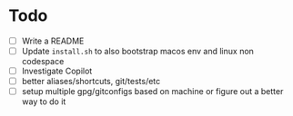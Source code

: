 # Todo

- [ ] Write a README
- [ ] Update `install.sh` to also bootstrap macos env and linux non codespace
- [ ] Investigate Copilot
- [ ] better aliases/shortcuts, git/tests/etc
- [ ] setup multiple gpg/gitconfigs based on machine or figure out a better way
  to do it
